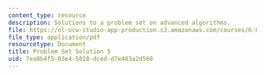 ```yaml
---
content_type: resource
description: Solutions to a problem set on advanced algorithms.
file: https://ol-ocw-studio-app-production.s3.amazonaws.com/courses/6-854j-advanced-algorithms-fall-2008/7ea8b4f503e45018dcedd7e483a2d560_sol5.pdf
file_type: application/pdf
resourcetype: Document
title: Problem Set Solution 5
uid: 7ea8b4f5-03e4-5018-dced-d7e483a2d560
---
```

